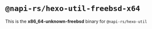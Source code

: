 # `@napi-rs/hexo-util-freebsd-x64`

This is the **x86_64-unknown-freebsd** binary for `@napi-rs/hexo-util`
